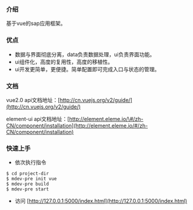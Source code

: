 ### 介绍

基于vue的sap应用框架。

### 优点

* 数据与界面彻底分离，data负责数据处理，ui负责界面功能。
* ui组件化，高度的复用性，高度的移植性。
* ui开发更简单，更便捷。简单配置即可完成入口与状态的管理。

### 文档

vue2.0 api文档地址：[http://cn.vuejs.org/v2/guide/](http://cn.vuejs.org/v2/guide/)

element-ui api文档地址：[http://element.eleme.io/\#/zh-CN/component/installation](http://element.eleme.io/#/zh-CN/component/installation)

### 快速上手

* 依次执行指令

```
$ cd project-dir
$ mdev-pre init vue
$ mdev-pre build
$ mdev-pre start
```

* 访问 [http://127.0.0.1:5000/index.html](http://127.0.0.1:5000/index.html)




